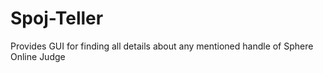 # Spoj-Teller
Provides GUI for finding all details about any mentioned handle of Sphere Online Judge
